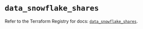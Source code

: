 # `data_snowflake_shares`

Refer to the Terraform Registry for docs: [`data_snowflake_shares`](https://registry.terraform.io/providers/snowflake-labs/snowflake/0.98.0/docs/data-sources/shares).
